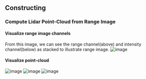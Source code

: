 ## Constructing

### Compute Lidar Point-Cloud from Range Image

#### Visualize range image channels
From this image, we can see the range channel(above) and intensity channel(below) as stacked to illustrate range image.
![image](https://user-images.githubusercontent.com/21034990/222597886-9228ce0b-5dff-4f47-87f0-b39453473af6.png)

#### Visualize point-cloud
![image](https://user-images.githubusercontent.com/21034990/222808102-bc506df9-f863-4832-8f6b-085027f0bb19.png)
![image](https://user-images.githubusercontent.com/21034990/222801461-22a7ad87-b36a-44c6-a13c-bb6709fda3dd.png)
![image](https://user-images.githubusercontent.com/21034990/222801519-2837219f-eca1-4c08-a92b-7062617ac1ef.png)


